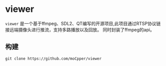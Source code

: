 # viewer

`viewer` 是一个基于ffmpeg、SDL2、QT编写的开源项目,此项目通过RTSP协议链接远端摄像头进行推流，支持多路播放以及回放。
同时封装了ffmpeg的api。

## 构建

```shell
git clone https://github.com/moCpper/viewer


